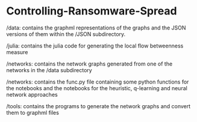 # Controlling-Ransomware-Spread
/data: contains the graphml representations of the graphs and the JSON versions of them within the /JSON subdirectory.

/julia: contains the julia code for generating the local flow betweenness measure

/networks: contains the network graphs generated from one of the networks in the /data subdirectory

/networks: contains the func.py file containing some python functions for the notebooks and the notebooks for the heuristic, q-learning and neural network approaches

/tools: contains the programs to generate the network graphs and convert them to graphml files
